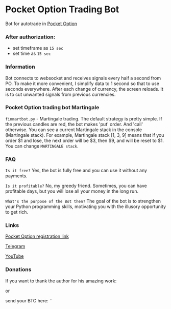 # Pocket Option Trading Bot
Bot for autotrade in [Pocket Option]()


### After authorization:
- set timeframe as `15 sec`
- set time as `15 sec`

### Information
Bot connects to websocket and receives signals every half a second from PO.
To make it more convenient, I simplify data to 1 second so that to use seconds
everywhere. After each change of currency, the screen reloads. It is to cut
unwanted signals from previous currencies.

### Pocket Option trading bot Martingale
`finmartbot.py` - Martingale trading. The default strategy is pretty simple. If the previous candles are red, the bot makes 'put' order. And 'call' otherwise. You can see a current Martingale stack in the console (Martingale stack). For example, Martingale stack [1, 3, 9] means that if you order $1 and lose, the next order will be $3, then $9, and will be reset to $1. You can change `MARTINGALE stack`.



### FAQ
`Is it free?`
Yes, the bot is fully free and you can use it without any payments.

`Is it profitable?`
No, my greedy friend. Sometimes, you can have profitable days, but you will lose all your money in the long run.

`What's the purpose of the Bot then?`
The goal of the bot is to strengthen your Python programming skills, motivating you with the illusory opportunity to get rich.

### Links
[Pocket Option registration link]()

[Telegram]()

[YouTube]()

### Donations
If you want to thank the author for his amazing work:

or

send your BTC here: ``
